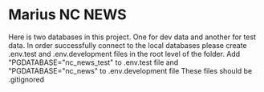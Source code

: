 # Marius NC NEWS

Here is two databases in this project. One for dev data and another for test data.
In order successfully connect to the local databases please create .env.test and .env.development files in the root level of the folder.
Add "PGDATABASE="nc_news_test" to .env.test file and "PGDATABASE="nc_news" to .env.development file
These files should be .gitignored
